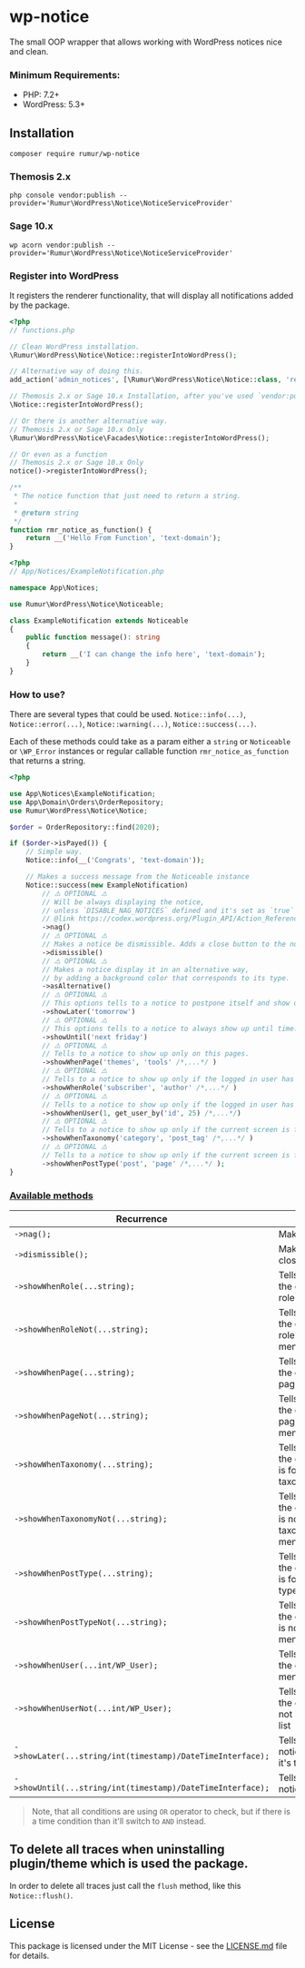 # wp-notice
The small OOP wrapper that allows working with WordPress notices nice and clean.

### Minimum Requirements:
 - PHP: 7.2+
 - WordPress: 5.3+

## Installation

```composer require rumur/wp-notice```

### Themosis 2.x
```php console vendor:publish --provider='Rumur\WordPress\Notice\NoticeServiceProvider'```

### Sage 10.x
```wp acorn vendor:publish --provider='Rumur\WordPress\Notice\NoticeServiceProvider'```

### Register into WordPress
It registers the renderer functionality, that will display all notifications added by the package. 
```php
<?php
// functions.php

// Clean WordPress installation.
\Rumur\WordPress\Notice\Notice::registerIntoWordPress();

// Alternative way of doing this.
add_action('admin_notices', [\Rumur\WordPress\Notice\Notice::class, 'render']); 

// Themosis 2.x or Sage 10.x Installation, after you've used `vendor:publish` command.
\Notice::registerIntoWordPress();

// Or there is another alternative way.
// Themosis 2.x or Sage 10.x Only
\Rumur\WordPress\Notice\Facades\Notice::registerIntoWordPress();

// Or even as a function
// Themosis 2.x or Sage 10.x Only
notice()->registerIntoWordPress();

/**
 * The notice function that just need to return a string.
 *
 * @return string    
 */
function rmr_notice_as_function() {
    return __('Hello From Function', 'text-domain');
}

```

```php
<?php
// App/Notices/ExampleNotification.php

namespace App\Notices;

use Rumur\WordPress\Notice\Noticeable;

class ExampleNotification extends Noticeable
{
    public function message(): string
    {
        return __('I can change the info here', 'text-domain');
    }
}
```

### How to use?
There are several types that could be used.
`Notice::info(...)`, `Notice::error(...)`, `Notice::warning(...)`, `Notice::success(...)`.

Each of these methods could take as a param either a `string` or `Noticeable` or `\WP_Error` instances or regular callable function `rmr_notice_as_function` that returns a string.
```php
<?php

use App\Notices\ExampleNotification;
use App\Domain\Orders\OrderRepository;
use Rumur\WordPress\Notice\Notice;

$order = OrderRepository::find(2020); 

if ($order->isPayed()) {
    // Simple way.
    Notice::info(__('Congrats', 'text-domain'));

    // Makes a success message from the Noticeable instance
    Notice::success(new ExampleNotification)
        // ⚠️ OPTIONAL ⚠️
        // Will be always displaying the notice, 
        // unless `DISABLE_NAG_NOTICES` defined and it's set as `true`
        // @link https://codex.wordpress.org/Plugin_API/Action_Reference/admin_notices#Disable_Nag_Notices
        ->nag()
        // ⚠️ OPTIONAL ⚠️
        // Makes a notice be dismissible. Adds a close button to the notice.
        ->dismissible()
        // ⚠️ OPTIONAL ⚠️
        // Makes a notice display it in an alternative way, 
        // by adding a background color that corresponds to its type.  
        ->asAlternative()
        // ⚠️ OPTIONAL ⚠️
        // This options tells to a notice to postpone itself and show only when time.
        ->showLater('tomorrow')
        // ⚠️ OPTIONAL ⚠️
        // This options tells to a notice to always show up until time.
        ->showUntil('next friday')
        // ⚠️ OPTIONAL ⚠️
        // Tells to a notice to show up only on this pages.
        ->showWhenPage('themes', 'tools' /*,...*/ )
        // ⚠️ OPTIONAL ⚠️
        // Tells to a notice to show up only if the logged in user has specific role.
        ->showWhenRole('subscriber', 'author' /*,...*/ )
        // ⚠️ OPTIONAL ⚠️
        // Tells to a notice to show up only if the logged in user has specific id.
        ->showWhenUser(1, get_user_by('id', 25) /*,...*/)
        // ⚠️ OPTIONAL ⚠️
        // Tells to a notice to show up only if the current screen is for specific taxonomies.
        ->showWhenTaxonomy('category', 'post_tag' /*,...*/ )
        // ⚠️ OPTIONAL ⚠️
        // Tells to a notice to show up only if the current screen is for specific post type.
        ->showWhenPostType('post', 'page' /*,...*/ );
}

```

### [Available methods](#available-methods)
| Recurrence                        |  Description                                                                 |
|-------------------------------    |------------------------------------------------------------------------      |
| `->nag();`                        | Makes nag notice                                                             |
| `->dismissible();`                | Makes be closable/dismissible                                                |
| `->showWhenRole(...string);`      | Tells to show when the current user role is mentioned                        |
| `->showWhenRoleNot(...string);`   | Tells to show when the current user role is not in a mentioned list          |
| `->showWhenPage(...string);`      | Tells to show when the current screen page is mentioned                      |
| `->showWhenPageNot(...string);`   | Tells to show when the current screen page is not in a mentioned list        |
| `->showWhenTaxonomy(...string);`  | Tells to show when the current screen is for specific taxonomies             |
| `->showWhenTaxonomyNot(...string);` | Tells to show when the current screen is not for taxonomies mentioned in a list |
| `->showWhenPostType(...string);`  | Tells to show when the current screen is for specific post types             |
| `->showWhenPostTypeNot(...string);` | Tells to show when the current screen is not for post types mentioned in a list |
| `->showWhenUser(...int/WP_User);` | Tells to show when the current user is mentioned                             | 
| `->showWhenUserNot(...int/WP_User);` | Tells to show when the current user is not in a mentioned list            | 
| `->showLater(...string/int(timestamp)/DateTimeInterface);` | Tells to show the notice later when it's time       |
| `->showUntil(...string/int(timestamp)/DateTimeInterface);` | Tells to show the notice until it's time            |

>Note, that all conditions are using `OR` operator to check, but if there is a time condition than it'll switch to `AND` instead.  

## To delete all traces when uninstalling plugin/theme which is used the package.
In order to delete all traces just call the `flush` method, like this `Notice::flush()`.   

## License
  This package is licensed under the MIT License - see the [LICENSE.md](https://github.com/rumur/wp-notice/blob/master/LICENSE) file for details.